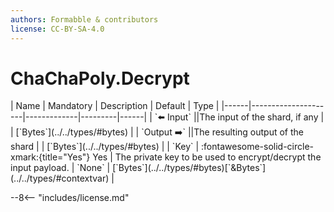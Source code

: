 ```yaml
---
authors: Formabble & contributors
license: CC-BY-SA-4.0
---
```



# ChaChaPoly.Decrypt

<div class="sh-parameters" markdown="1">
| Name | Mandatory | Description | Default | Type |
|------|---------------------|-------------|---------|------|
| `⬅️ Input` ||The input of the shard, if any | | [`Bytes`](../../types/#bytes) |
| `Output ➡️` ||The resulting output of the shard | | [`Bytes`](../../types/#bytes) |
| `Key` | :fontawesome-solid-circle-xmark:{title="Yes"} Yes  | The private key to be used to encrypt/decrypt the input payload. | `None` | [`Bytes`](../../types/#bytes)[`&Bytes`](../../types/#contextvar) |

</div>



--8<-- "includes/license.md"

